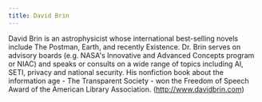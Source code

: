 ```yaml
---
title: David Brin
---
```


David Brin is an astrophysicist whose international best-selling novels include The Postman, Earth, and recently Existence. Dr. Brin serves on advisory boards (e.g. NASA's Innovative and Advanced Concepts program or NIAC) and speaks or consults on a wide range of topics including AI, SETI, privacy and national security. His nonfiction book about the information age - The Transparent Society - won the Freedom of Speech Award of the American Library Association. (http://www.davidbrin.com)